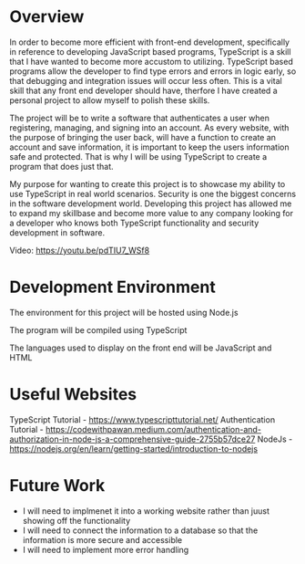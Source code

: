 # Overview

In order to become more efficient with front-end development, specifically in reference to developing JavaScript based programs, TypeScript is a skill that I have wanted to become more accustom to utilizing. TypeScript based programs allow the developer to find type errors and errors in logic early, so that debugging and integration issues will occur less often. This is a vital skill that any front end developer should have, therfore I have created a personal project to allow myself to polish these skills.

The project will be to write a software that authenticates a user when registering, managing, and signing into an account. As every website, with the purpose of bringing the user back, will have a function to create an account and save information, it is important to keep the users information safe and protected. That is why I will be using TypeScript to create a program that does just that.

My purpose for wanting to create this project is to showcase my ability to use TypeScript in real world scenarios. Security is one the biggest concerns in the software development world. Developing this project has allowed me to expand my skillbase and become more value to any company looking for a developer who knows both TypeScript functionality and security development in software.

Video: https://youtu.be/pdTIU7_WSf8

# Development Environment

The environment for this project will be hosted using Node.js

The program will be compiled using TypeScript

The languages used to display on the front end will be JavaScript and HTML 

# Useful Websites

TypeScript Tutorial - https://www.typescripttutorial.net/
Authentication Tutorial - https://codewithpawan.medium.com/authentication-and-authorization-in-node-js-a-comprehensive-guide-2755b57dce27
NodeJs - https://nodejs.org/en/learn/getting-started/introduction-to-nodejs

# Future Work

- I will need to implmenet it into a working website rather than juust showing off the functionality
- I will need to connect the information to a database so that the information is more secure and accessible
- I will need to implement more error handling